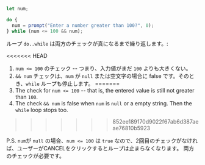 
```js run demo
let num;

do {
  num = prompt("Enter a number greater than 100?", 0);
} while (num <= 100 && num);
```

ループ `do..while` は両方のチェックが真になるまで繰り返します。:

<<<<<<< HEAD
1. `num <= 100` のチェック -- つまり、入力値がまだ `100` よりも大きくない。
2. `&& num` チェックは、`num` が `null` または空文字の場合に false です。そのとき、`while` ループも停止します。
=======
1. The check for `num <= 100` -- that is, the entered value is still not greater than `100`.
2. The check `&& num` is false when `num` is `null` or a empty string. Then the `while` loop stops too.
>>>>>>> 852ee189170d9022f67ab6d387aeae76810b5923

P.S. `num`が `null` の場合、`num <= 100` は `true` なので、2回目のチェックがなければ、ユーザーがCANCELをクリックするとループは止まらなくなります。 両方のチェックが必要です。
